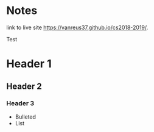 # Notes

link to live site https://vanreus37.github.io/cs2018-2019/.

Test

# Header 1
## Header 2
### Header 3

- Bulleted
- List
